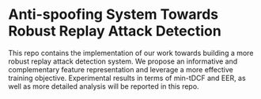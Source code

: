 # Anti-spoofing System Towards Robust Replay Attack Detection

This repo contains the implementation of our work towards building a more robust replay attack detection system. We propose an informative and  complementary feature representation and leverage a more effective training objective. Experimental results in terms of min-tDCF and EER, as well as more detailed analysis will be reported in this repo.
